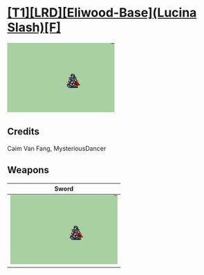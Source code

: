 # [\[T1\]\[LRD\]\[Eliwood-Base\]\(Lucina Slash\)\[F\]](./%5BT1%5D%5BLRD%5D%5BEliwood-Base%5D(Lucina%20Slash)%5BF%5D)

<img src="./1.%20Sword/Sword_000.png" alt="[T1][LRD][Eliwood-Base](Lucina Slash)[F] standing" />

## Credits

Caim Van Fang, MysteriousDancer

## Weapons


|Sword |
|  :---: |
| <img alt="Sword animation" src="./1.%20Sword/Sword.gif" /> |
